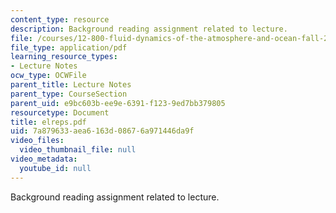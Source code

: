 ```yaml
---
content_type: resource
description: Background reading assignment related to lecture.
file: /courses/12-800-fluid-dynamics-of-the-atmosphere-and-ocean-fall-2004/7a879633aea6163d08676a971446da9f_elreps.pdf
file_type: application/pdf
learning_resource_types:
- Lecture Notes
ocw_type: OCWFile
parent_title: Lecture Notes
parent_type: CourseSection
parent_uid: e9bc603b-ee9e-6391-f123-9ed7bb379805
resourcetype: Document
title: elreps.pdf
uid: 7a879633-aea6-163d-0867-6a971446da9f
video_files:
  video_thumbnail_file: null
video_metadata:
  youtube_id: null
---
```

Background reading assignment related to lecture.


